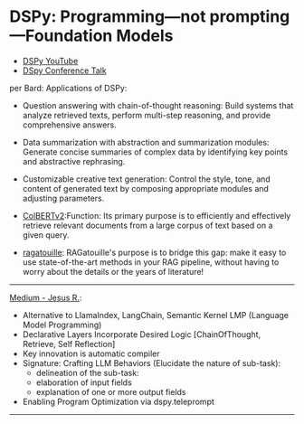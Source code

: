 # DSPy: Programming—not prompting—Foundation Models

- [DSPy YouTube](https://www.youtube.com/watch?v=CDung1LnLbY)
- [DSpy Conference Talk](https://www.youtube.com/watch?v=Dt3H2ninoeY)

per Bard:
Applications of DSPy:

- Question answering with chain-of-thought reasoning: Build systems that analyze retrieved texts, perform multi-step reasoning, and provide comprehensive answers.
- Data summarization with abstraction and summarization modules: Generate concise summaries of complex data by identifying key points and abstractive rephrasing.
- Customizable creative text generation: Control the style, tone, and content of generated text by composing appropriate modules and adjusting parameters.

- [ColBERTv2](https://github.com/stanford-futuredata/ColBERT):Function: Its primary purpose is to efficiently and effectively retrieve relevant documents from a large corpus of text based on a given query.
- [ragatouille](https://github.com/bclavie/ragatouille): RAGatouille's purpose is to bridge this gap: make it easy to use state-of-the-art methods in your RAG pipeline, without having to worry about the details or the years of literature!

---

[Medium - Jesus R.](https://medium.com/towards-artificial-intelligence/inside-dspy-the-new-language-model-programming-framework-you-need-to-know-about-88c65566903f):

- Alternative to LlamaIndex, LangChain, Semantic Kernel
  LMP (Language Model Programming)
- Declarative Layers Incorporate Desired Logic [ChainOfThought, Retrieve, Self Reflection]
- Key innovation is automatic compiler
- Signature: Crafting LLM Behaviors (Elucidate the nature of sub-task):
  - delineation of the sub-task:
  - elaboration of input fields
  - explanation of one or more output fields
- Enabling Program Optimization via dspy.teleprompt

---
